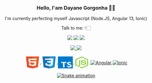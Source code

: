 <div align="center">

### Hello, I'am Dayane Gorgonha 👩‍💻

 I'm currently perfecting myself Javascript (Node.JS, Angular 13, Ionic) 
 
 Talk to me: 👇🏻

 <a href="https://discord.gg/daygorgonha#4231" target="_blank"><img src="https://img.shields.io/badge/Discord-7289DA?style=for-the-badge&logo=discord&logoColor=white" target="_blank"></a> 
 <a href = "mailto:dayanebismark18@gmail.com"><img src="https://img.shields.io/badge/-Gmail-%23333?style=for-the-badge&logo=gmail&logoColor=white" target="_blank"></a>
 <a href="https://www.linkedin.com/in/dayanegorgonha/" target="_blank"><img src="https://img.shields.io/badge/-LinkedIn-%230077B5?style=for-the-badge&logo=linkedin&logoColor=white" target="_blank"></a> 

 </div>


<div align="center">
  <a href="https://github.com/daygorgonha">
  <img height="180em" src="https://github-readme-stats.vercel.app/api?username=daygorgonha&show_icons=true&theme=synthwave&include_all_commits=true&count_private=true"/>
  <img height="180em" src="https://github-readme-stats.vercel.app/api/top-langs/?username=daygorgonha&layout=compact&langs_count=7&theme=synthwave"/>

<div style="display: inline_block"><br>
  <img align="center" alt="HTML" height="40" width="50" src="https://raw.githubusercontent.com/devicons/devicon/master/icons/html5/html5-original.svg">
  <img align="center" alt="CSS" height="40" width="50" src="https://raw.githubusercontent.com/devicons/devicon/master/icons/css3/css3-original.svg">
  <img align="center" alt="Ts" height="40" width="50" src="https://raw.githubusercontent.com/devicons/devicon/master/icons/typescript/typescript-plain.svg">
  <img align="center" alt="Node" height="40" width="50" src="https://raw.githubusercontent.com/devicons/devicon/master/icons/nodejs/nodejs-plain.svg">
  <img align="center" alt="Angular" height="40" width="50" src="https://cdn.jsdelivr.net/gh/devicons/devicon/icons/angularjs/angularjs-original.svg" />
  <img align="center" alt="Ionic" height="40" width="50" src="https://cdn.jsdelivr.net/gh/devicons/devicon/icons/ionic/ionic-original.svg" />

  
 
  
 
  
 ![Snake animation](https://github.com/daygorgonha/daygorgonha/blob/output/github-contribution-grid-snake.svg)